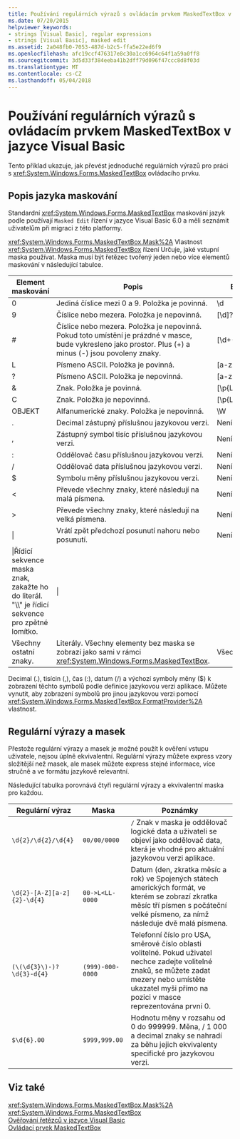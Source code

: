 ```yaml
---
title: Používání regulárních výrazů s ovládacím prvkem MaskedTextBox v jazyce Visual Basic
ms.date: 07/20/2015
helpviewer_keywords:
- strings [Visual Basic], regular expressions
- strings [Visual Basic], masked edit
ms.assetid: 2a048fb0-7053-487d-b2c5-ffa5e22ed6f9
ms.openlocfilehash: afc19ccf476317e8c30a1cc6964c64f1a59a0ff8
ms.sourcegitcommit: 3d5d33f384eeba41b2dff79d096f47ccc8d8f03d
ms.translationtype: MT
ms.contentlocale: cs-CZ
ms.lasthandoff: 05/04/2018
---
```

# <a name="using-regular-expressions-with-the-maskedtextbox-control-in-visual-basic"></a>Používání regulárních výrazů s ovládacím prvkem MaskedTextBox v jazyce Visual Basic
Tento příklad ukazuje, jak převést jednoduché regulárních výrazů pro práci s <xref:System.Windows.Forms.MaskedTextBox> ovládacího prvku.  
  
## <a name="description-of-the-masking-language"></a>Popis jazyka maskování  
 Standardní <xref:System.Windows.Forms.MaskedTextBox> maskování jazyk podle používají `Masked Edit` řízení v jazyce Visual Basic 6.0 a měli seznámit uživatelům při migraci z této platformy.  
  
 <xref:System.Windows.Forms.MaskedTextBox.Mask%2A> Vlastnost <xref:System.Windows.Forms.MaskedTextBox> řízení Určuje, jaké vstupní maska používat. Maska musí být řetězec tvořený jeden nebo více elementů maskování v následující tabulce.  
  
|Element maskování|Popis|Element regulární výraz|  
|---------------------|-----------------|--------------------------------|  
|0|Jediná číslice mezi 0 a 9. Položka je povinná.|\d|  
|9|Číslice nebo mezera. Položka je nepovinná.|[\d]?|  
|#|Číslice nebo mezera. Položka je nepovinná. Pokud toto umístění je prázdné v masce, bude vykresleno jako prostor. Plus (+) a minus (-) jsou povoleny znaky.|[\d+-]?|  
|L|Písmeno ASCII. Položka je povinná.|[a-zA-Z]|  
|?|Písmeno ASCII. Položka je nepovinná.|[a-zA-Z]?|  
|&|Znak. Položka je povinná.|[\p{Ll}\p{Lu}\p{Lt}\p{Lm}\p{Lo}]|  
|C|Znak. Položka je nepovinná.|[\p{Ll}\p{Lu}\p{Lt}\p{Lm}\p{Lo}]?|  
|OBJEKT|Alfanumerické znaky. Položka je nepovinná.|\W|  
|.|Decimal zástupný příslušnou jazykovou verzi.|Není k dispozici.|  
|,|Zástupný symbol tisíc příslušnou jazykovou verzi.|Není k dispozici.|  
|:|Oddělovač času příslušnou jazykovou verzi.|Není k dispozici.|  
|/|Oddělovač data příslušnou jazykovou verzi.|Není k dispozici.|  
|$|Symbolu měny příslušnou jazykovou verzi.|Není k dispozici.|  
|\<|Převede všechny znaky, které následují na malá písmena.|Není k dispozici.|  
|>|Převede všechny znaky, které následují na velká písmena.|Není k dispozici.|  
|&#124;|Vrátí zpět předchozí posunutí nahoru nebo posunutí.|Není k dispozici.|  
|\|Řídicí sekvence maska znak, zakažte ho do literál. "\\\\" je řídicí sekvence pro zpětné lomítko.|\|  
|Všechny ostatní znaky.|Literály. Všechny elementy bez maska se zobrazí jako sami v rámci <xref:System.Windows.Forms.MaskedTextBox>.|Všechny ostatní znaky.|  
  
 Decimal (.), tisícin (,), čas (:), datum (/) a výchozí symboly měny ($) k zobrazení těchto symbolů podle definice jazykovou verzi aplikace. Můžete vynutit, aby zobrazení symbolů pro jinou jazykovou verzi pomocí <xref:System.Windows.Forms.MaskedTextBox.FormatProvider%2A> vlastnost.  
  
## <a name="regular-expressions-and-masks"></a>Regulární výrazy a masek  
 Přestože regulární výrazy a masek je možné použít k ověření vstupu uživatele, nejsou úplně ekvivalentní. Regulární výrazy můžete express vzory složitější než masek, ale masek můžete express stejné informace, více stručně a ve formátu jazykově relevantní.  
  
 Následující tabulka porovnává čtyři regulární výrazy a ekvivalentní maska pro každou.  
  
|Regulární výraz|Maska|Poznámky|  
|------------------------|----------|-----------|  
|`\d{2}/\d{2}/\d{4}`|`00/00/0000`|`/` Znak v maska je oddělovač logické data a uživateli se objeví jako oddělovač data, která je vhodné pro aktuální jazykovou verzi aplikace.|  
|`\d{2}-[A-Z][a-z]{2}-\d{4}`|`00->L<LL-0000`|Datum (den, zkratka měsíc a rok) ve Spojených státech amerických formát, ve kterém se zobrazí zkratka měsíc tří písmen s počáteční velké písmeno, za nímž následuje dvě malá písmena.|  
|`(\(\d{3}\)-)?\d{3}-d{4}`|`(999)-000-0000`|Telefonní číslo pro USA, směrové číslo oblasti volitelné. Pokud uživatel nechce zadejte volitelné znaků, se můžete zadat mezery nebo umístěte ukazatel myši přímo na pozici v masce reprezentována první 0.|  
|`$\d{6}.00`|`$999,999.00`|Hodnotu měny v rozsahu od 0 do 999999. Měna, / 1 000 a decimal znaky se nahradí za běhu jejich ekvivalenty specifické pro jazykovou verzi.|  
  
## <a name="see-also"></a>Viz také  
 <xref:System.Windows.Forms.MaskedTextBox.Mask%2A>  
 <xref:System.Windows.Forms.MaskedTextBox>  
 [Ověřování řetězců v jazyce Visual Basic](../../../../visual-basic/programming-guide/language-features/strings/validating-strings.md)  
 [Ovládací prvek MaskedTextBox](../../../../framework/winforms/controls/maskedtextbox-control-windows-forms.md)
